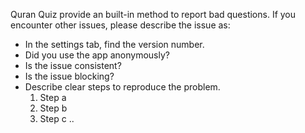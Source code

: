 Quran Quiz provide an built-in method to report bad questions. If you encounter other issues, please describe the issue as:

* In the settings tab, find the version number.
* Did you use the app anonymously?
* Is the issue consistent?
* Is the issue blocking?
* Describe clear steps to reproduce the problem.
    1. Step a
    1. Step b
    1. Step c ..
